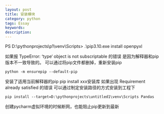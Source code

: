 ```yaml
---
layout: post
title: 安装模块
category: python
tags: Essay
keywords: 
description: 
---
```


PS D:\pythonprojects\p1\venv\Scripts> .\pip3.10.exe install openpyxl

如果报 TypeError: ‘type‘ object is not subscriptable 的错误
是因为解释器和pip版本不一致导致的。
可以通过将pip文件都删掉，重新安装pip
```
python -m ensurepip --default-pip
```
安装了适用当前解释器的pip
pip install xxx安装库
如果出现 Requirement already satisfied 的错误
可以通过制定安装路径的方式安装到工程下
```
pip install --target=D:\pythonprojects\untitled1\venv\Scripts Pandas
```

创建pycharm虚拟环境的时候断网，也能阻止pip更新到最新
